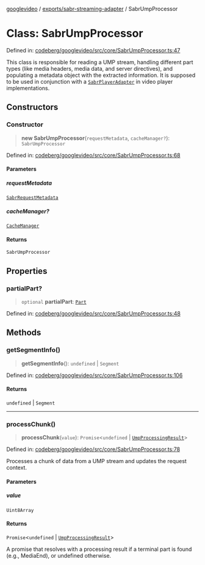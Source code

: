 [googlevideo](../../../README.md) / [exports/sabr-streaming-adapter](../README.md) / SabrUmpProcessor

# Class: SabrUmpProcessor

Defined in: [codeberg/googlevideo/src/core/SabrUmpProcessor.ts:47](https://github.com/LuanRT/googlevideo/blob/19854137cadaf49fd755394883dfd7fe5fdaba20/src/core/SabrUmpProcessor.ts#L47)

This class is responsible for reading a UMP stream, handling different part types
(like media headers, media data, and server directives), and populating a
metadata object with the extracted information. It is supposed to be used
in conjunction with a [`SabrPlayerAdapter`](../interfaces/SabrPlayerAdapter.md) in video player
implementations.

## Constructors

### Constructor

> **new SabrUmpProcessor**(`requestMetadata`, `cacheManager?`): `SabrUmpProcessor`

Defined in: [codeberg/googlevideo/src/core/SabrUmpProcessor.ts:68](https://github.com/LuanRT/googlevideo/blob/19854137cadaf49fd755394883dfd7fe5fdaba20/src/core/SabrUmpProcessor.ts#L68)

#### Parameters

##### requestMetadata

[`SabrRequestMetadata`](../interfaces/SabrRequestMetadata.md)

##### cacheManager?

[`CacheManager`](../../utils/classes/CacheManager.md)

#### Returns

`SabrUmpProcessor`

## Properties

### partialPart?

> `optional` **partialPart**: [`Part`](../../../types/shared/type-aliases/Part.md)

Defined in: [codeberg/googlevideo/src/core/SabrUmpProcessor.ts:48](https://github.com/LuanRT/googlevideo/blob/19854137cadaf49fd755394883dfd7fe5fdaba20/src/core/SabrUmpProcessor.ts#L48)

## Methods

### getSegmentInfo()

> **getSegmentInfo**(): `undefined` \| `Segment`

Defined in: [codeberg/googlevideo/src/core/SabrUmpProcessor.ts:106](https://github.com/LuanRT/googlevideo/blob/19854137cadaf49fd755394883dfd7fe5fdaba20/src/core/SabrUmpProcessor.ts#L106)

#### Returns

`undefined` \| `Segment`

***

### processChunk()

> **processChunk**(`value`): `Promise`\<`undefined` \| [`UmpProcessingResult`](../interfaces/UmpProcessingResult.md)\>

Defined in: [codeberg/googlevideo/src/core/SabrUmpProcessor.ts:78](https://github.com/LuanRT/googlevideo/blob/19854137cadaf49fd755394883dfd7fe5fdaba20/src/core/SabrUmpProcessor.ts#L78)

Processes a chunk of data from a UMP stream and updates the request context.

#### Parameters

##### value

`Uint8Array`

#### Returns

`Promise`\<`undefined` \| [`UmpProcessingResult`](../interfaces/UmpProcessingResult.md)\>

A promise that resolves with a processing result if a terminal part is found (e.g., MediaEnd), or undefined otherwise.

